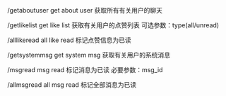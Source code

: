 /getaboutuser
get about user
获取所有有关用户的聊天

/getlikelist
get like list
获取有关用户的点赞列表
可选参数：type(all/unread)

/alllikeread
all like read
标记点赞信息为已读

/getsystemmsg
get system msg
获取有关用户的系统消息

/msgread
msg read
标记消息为已读
必要参数：msg_id

/allmsgread
all msg read
标记全部消息为已读
